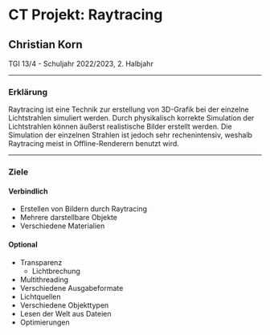 CT Projekt: Raytracing
======================

Christian Korn
--------------

TGI 13/4 - Schuljahr 2022/2023, 2. Halbjahr

---

### Erklärung

Raytracing ist eine Technik zur erstellung von 3D-Grafik bei der einzelne Lichtstrahlen simuliert werden. Durch physikalisch korrekte Simulation der Lichtstrahlen können äußerst realistische Bilder erstellt werden. Die Simulation der einzelnen Strahlen ist jedoch sehr rechenintensiv, weshalb Raytracing meist in Offline-Renderern benutzt wird.

---

### Ziele

#### Verbindlich

- Erstellen von Bildern durch Raytracing
- Mehrere darstellbare Objekte
- Verschiedene Materialien

#### Optional

- Transparenz
	- Lichtbrechung
- Multithreading
- Verschiedene Ausgabeformate
- Lichtquellen
- Verschiedene Objekttypen
- Lesen der Welt aus Dateien
- Optimierungen
